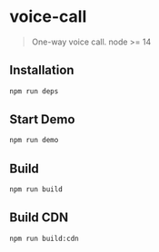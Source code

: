 # voice-call

> One-way voice call.
> node >= 14

## Installation

```bash
npm run deps
```

## Start Demo

```bash
npm run demo
```

## Build

```bash
npm run build
```

## Build CDN
```bash
npm run build:cdn
```
